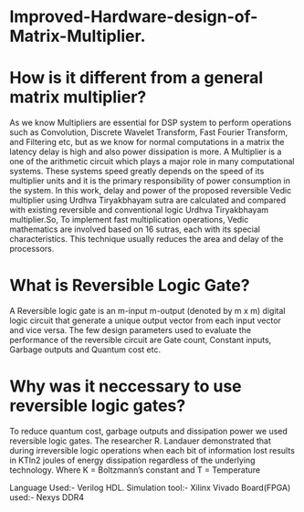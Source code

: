 # Improved-Hardware-design-of-Matrix-Multiplier.
# How is it different from a general matrix multiplier?
As we know Multipliers are essential for DSP system to perform operations such as Convolution, Discrete Wavelet Transform, Fast Fourier Transform, and Filtering etc, but as we know for normal computations in a matrix the latency delay is high and also power dissipation is more. A Multiplier is a one of the arithmetic circuit which plays a major role in many computational systems. These systems speed greatly depends on the speed of its multiplier units and it is the primary responsibility of power consumption in the system. In this work, delay and power of the proposed reversible Vedic multiplier using Urdhva Tiryakbhayam sutra are calculated and compared with existing reversible and conventional logic Urdhva Tiryakbhayam multiplier.So, To implement fast multiplication operations, Vedic mathematics are involved based on 16 sutras, each with its special characteristics. This technique usually reduces the area and delay of the processors.
# What is Reversible Logic Gate?
A Reversible logic gate is an m-input m-output (denoted by m x m) digital logic circuit that generate a unique output vector from each input vector and vice versa. The few design parameters used to evaluate the performance of the reversible circuit are Gate count, Constant inputs, Garbage outputs and Quantum cost etc.
# Why was it neccessary to use reversible logic gates?
To reduce quantum cost, garbage outputs and dissipation power we used reversible logic gates. The researcher R. Landauer demonstrated that during irreversible logic operations when each bit of information lost results in KTln2 joules of energy dissipation regardless of the underlying technology. Where K = Boltzmann’s constant and T = Temperature

Language Used:- Verilog HDL.
Simulation tool:- Xilinx Vivado
Board(FPGA) used:- Nexys DDR4
